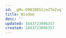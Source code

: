 ```yaml
---
id: _gMu-D9N1B0S2jmJTmZvq
title: Wisdom
desc: ''
updated: 1643723096357
created: 1643723096357
---
```


